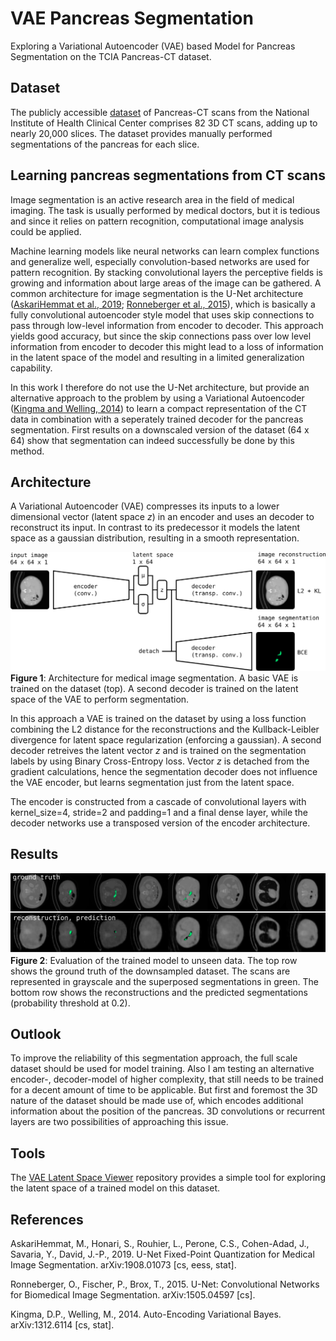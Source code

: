 # VAE Pancreas Segmentation
Exploring a Variational Autoencoder (VAE) based Model for Pancreas Segmentation on the TCIA Pancreas-CT dataset.

## Dataset
The publicly accessible [dataset](https://wiki.cancerimagingarchive.net/display/Public/Pancreas-CT#4d464781e8d04a3e935bc3007d9aed84s) of Pancreas-CT scans from the National Institute of Health Clinical Center comprises 82 3D CT scans, adding up to nearly 20,000 slices.
The dataset provides manually performed segmentations of the pancreas for each slice.

## Learning pancreas segmentations from CT scans
Image segmentation is an active research area in the field of medical imaging. The task is usually performed by medical doctors, but it is tedious and since it relies on pattern recognition, computational image analysis could be applied.

Machine learning models like neural networks can learn complex functions and generalize well, especially convolution-based networks are used for pattern recognition. By stacking convolutional layers the perceptive fields is growing and information about large areas of the image can be gathered.
A common architecture for image segmentation is the U-Net architecture ([AskariHemmat et al., 2019](https://arxiv.org/abs/1908.01073); [Ronneberger et al., 2015](https://arxiv.org/abs/1505.04597)), which is basically a fully convolutional autoencoder style model that uses skip connections to pass through low-level information from encoder to decoder. This approach yields good accuracy, but since the skip connections pass over low level information from encoder to decoder this might lead to a loss of information in the latent space of the model and resulting in a limited generalization capability.

In this work I therefore do not use the U-Net architecture, but provide an alternative approach to the problem by using a Variational Autoencoder ([Kingma and Welling, 2014](https://arxiv.org/abs/1312.6114)) to learn a compact representation of the CT data in combination with a seperately trained decoder for the pancreas segmentation. First results on a downscaled version of the dataset (64 x 64) show that segmentation can indeed successfully be done by this method.

## Architecture
A Variational Autoencoder (VAE) compresses its inputs to a lower dimensional vector (latent space *z*) in an encoder and uses an decoder to reconstruct its input. In contrast to its predecessor it models the latent space as a gaussian distribution, resulting in a smooth representation.

![Image of VAE approach for segmentation](.presentation/architecture.svg.png)
**Figure 1**: Architecture for medical image segmentation. A basic VAE is trained on the dataset (top). A second decoder is trained on the latent space of the VAE to perform segmentation.

In this approach a VAE is trained on the dataset by using a loss function combining the L2 distance for the reconstructions and the Kullback-Leibler divergence for latent space regularization (enforcing a gaussian).
A second decoder retreives the latent vector *z* and is trained on the segmentation labels by using Binary Cross-Entropy loss. Vector *z* is detached from the gradient calculations, hence the segmentation decoder does not influence the VAE encoder, but learns segmentation just from the latent space.

The encoder is constructed from a cascade of convolutional layers with kernel_size=4, stride=2 and padding=1 and a final dense layer, while the decoder networks use a transposed version of the encoder architecture.

## Results
![Image of the reconstruction and segmentation results](.presentation/results.svg.png)
**Figure 2**: Evaluation of the trained model to unseen data. The top row shows the ground truth of the downsampled dataset. The scans are represented in grayscale and the superposed segmentations in green. The bottom row shows the reconstructions and the predicted segmentations (probability threshold at 0.2).

## Outlook
To improve the reliability of this segmentation approach, the full scale dataset should be used for model training. Also I am testing an alternative encoder-, decoder-model of higher complexity, that still needs to be trained for a decent amount of time to be applicable.
But first and foremost the 3D nature of the dataset should be made use of, which encodes additional information about the position of the pancreas. 3D convolutions or recurrent layers are two possibilities of approaching this issue.

## Tools
The [VAE Latent Space Viewer](https://github.com/paraficial/vae_latent_space_viewer) repository provides a simple tool for exploring the latent space of a trained model on this dataset.

## References
AskariHemmat, M., Honari, S., Rouhier, L., Perone, C.S., Cohen-Adad, J., Savaria, Y., David, J.-P., 2019. U-Net Fixed-Point Quantization for Medical Image Segmentation. arXiv:1908.01073 [cs, eess, stat].

Ronneberger, O., Fischer, P., Brox, T., 2015. U-Net: Convolutional Networks for Biomedical Image Segmentation. arXiv:1505.04597 [cs].

Kingma, D.P., Welling, M., 2014. Auto-Encoding Variational Bayes. arXiv:1312.6114 [cs, stat].

